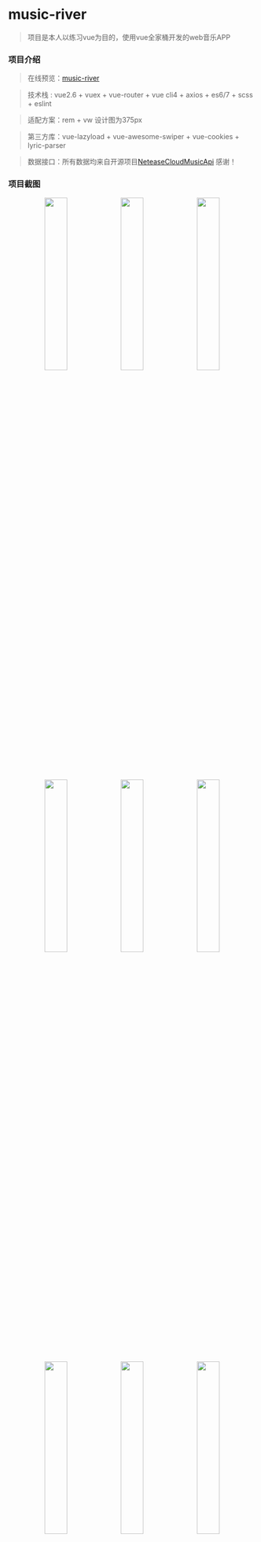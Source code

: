 # music-river

> 项目是本人以练习vue为目的，使用vue全家桶开发的web音乐APP 

### 项目介绍 

> 在线预览：[music-river](https://monza01.github.io/music-river/)

> 技术栈 : vue2.6 + vuex +  vue-router + vue cli4 + axios + es6/7 + scss   + eslint

> 适配方案：rem + vw 设计图为375px

> 第三方库：vue-lazyload + vue-awesome-swiper + vue-cookies +   lyric-parser

> 数据接口：所有数据均来自开源项目[NeteaseCloudMusicApi](https://github.com/Binaryify/NeteaseCloudMusicApi) 感谢！

### 项目截图

<p align="middle">
    <img src="https://github.com/monza01/project-screenshots/blob/main/gif1.gif?raw=true" width="30%" >
    <img src="https://github.com/monza01/project-screenshots/blob/main/1.png?raw=true" width="30%" >
    <img src="https://github.com/monza01/project-screenshots/blob/main/2.png?raw=true" width="30%">
</p>

<p align="middle">
    <img src="https://github.com/monza01/project-screenshots/blob/main/gif2.gif?raw=true" width="30%">
    <img src="https://github.com/monza01/project-screenshots/blob/main/3.png?raw=true" width="30%" >
    <img src="https://github.com/monza01/project-screenshots/blob/main/4.png?raw=true" width="30%" >
</p>

<p align="middle">
    <img src="https://github.com/monza01/project-screenshots/blob/main/gif3.gif?raw=true" width="30%">
    <img src="https://github.com/monza01/project-screenshots/blob/main/5.png?raw=true" width="30%">
    <img src="https://github.com/monza01/project-screenshots/blob/main/6.png?raw=true" width="30%">
</p>

<p align="middle">
    <img src="https://github.com/monza01/project-screenshots/blob/main/7.png?raw=true" width="30%">
    <img src="https://github.com/monza01/project-screenshots/blob/main/8.png?raw=true" width="30%">
    <img src="https://github.com/monza01/project-screenshots/blob/main/9.png?raw=true" width="30%">
</p>

<p align="middle">
    <img src="https://github.com/monza01/project-screenshots/blob/main/10.png?raw=true" width="30%">
    <img src="https://github.com/monza01/project-screenshots/blob/main/11.png?raw=true" width="30%">
    <img src="https://github.com/monza01/project-screenshots/blob/main/12png?raw=true" width="30%">
</p>

<p align="middle">
    <img src="https://github.com/monza01/project-screenshots/blob/main/p1.png?raw=true" width="49%">
    <img src="https://github.com/monza01/project-screenshots/blob/main/p2.png?raw=true" width="49%">
<p>

<p align="middle">
    <img src="https://github.com/monza01/project-screenshots/blob/main/p3.png?raw=true" width="49%">
    <img src="https://github.com/monza01/project-screenshots/blob/main/p4.png?raw=true" width="49%">
</p>

<p align="middle">
    <img src="https://github.com/monza01/project-screenshots/blob/main/p5.png?raw=true" width="49%">
    <img src="https://github.com/monza01/project-screenshots/blob/main/p6.png?raw=true" width="49%">
</p>

<p align="middle">
    <img src="https://github.com/monza01/project-screenshots/blob/main/p7.png?raw=true" width="49%">
    <img src="https://github.com/monza01/project-screenshots/blob/main/p8.png?raw=true" width="49%">
</p>





### 项目运行

###### Project setup

```
npm install
```

###### Compiles and hot-reloads for development

```
npm run serve
```

###### Compiles and minifies for production

```
npm run build
```

###### Lints and fixes files

```
npm run lint
```

### 写在最后

1. 由于接口限制，未登录状态下每首歌只能试听30s，可以使用网易云的账号登录。
2. 本项目还有许多值得改进的地方，以后会陆续优化和添加新功能
3. 如果大家觉得还行，能否帮忙给个star，不胜感激




























